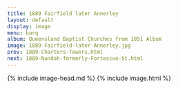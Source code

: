 ```yaml
---
title: 1889 Fairfield later Annerley
layout: default
display: image
menu: barq
album: Queensland Baptist Churches from 1851 Album
image: 1889-Fairfield-later-Annerley.jpg
prev: 1889-Charters-Towers.html
next: 1889-Nundah-formerly-Fortescue-St.html
---
```

{% include image-head.md %}
{% include image.html %}